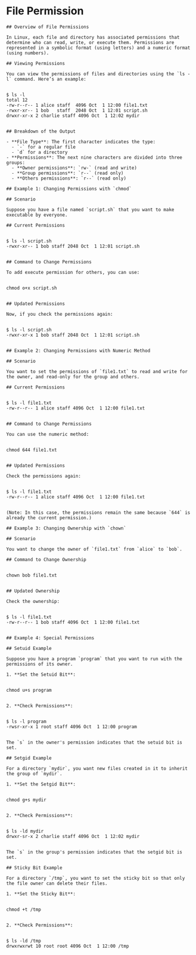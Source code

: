 # File Permission

	## Overview of File Permissions

	In Linux, each file and directory has associated permissions that determine who can read, write, or execute them. Permissions are represented in a symbolic format (using letters) and a numeric format (using numbers).

	## Viewing Permissions

	You can view the permissions of files and directories using the `ls -l` command. Here’s an example:


	$ ls -l
	total 12
	-rw-r--r-- 1 alice staff  4096 Oct  1 12:00 file1.txt
	-rwxr-xr-- 1 bob   staff  2048 Oct  1 12:01 script.sh
	drwxr-xr-x 2 charlie staff 4096 Oct  1 12:02 mydir
	

	## Breakdown of the Output

	- **File Type**: The first character indicates the type:
	  - `-` for a regular file
	  - `d` for a directory
	- **Permissions**: The next nine characters are divided into three groups:
	  - **Owner permissions**: `rw-` (read and write)
	  - **Group permissions**: `r--` (read only)
	  - **Others permissions**: `r--` (read only)

	## Example 1: Changing Permissions with `chmod`

	## Scenario

	Suppose you have a file named `script.sh` that you want to make executable by everyone.

	## Current Permissions

	
	$ ls -l script.sh
	-rwxr-xr-- 1 bob staff 2048 Oct  1 12:01 script.sh
	

	## Command to Change Permissions

	To add execute permission for others, you can use:

	
	chmod o+x script.sh
	

	## Updated Permissions

	Now, if you check the permissions again:

	
	$ ls -l script.sh
	-rwxr-xr-x 1 bob staff 2048 Oct  1 12:01 script.sh
	

	## Example 2: Changing Permissions with Numeric Method

	## Scenario

	You want to set the permissions of `file1.txt` to read and write for the owner, and read-only for the group and others.

	## Current Permissions

	
	$ ls -l file1.txt
	-rw-r--r-- 1 alice staff 4096 Oct  1 12:00 file1.txt


	## Command to Change Permissions

	You can use the numeric method:

	
	chmod 644 file1.txt
	

	## Updated Permissions

	Check the permissions again:

	
	$ ls -l file1.txt
	-rw-r--r-- 1 alice staff 4096 Oct  1 12:00 file1.txt
	

	(Note: In this case, the permissions remain the same because `644` is already the current permission.)

	## Example 3: Changing Ownership with `chown`

	## Scenario

	You want to change the owner of `file1.txt` from `alice` to `bob`.

	## Command to Change Ownership

	
	chown bob file1.txt
	

	## Updated Ownership

	Check the ownership:

	
	$ ls -l file1.txt
	-rw-r--r-- 1 bob staff 4096 Oct  1 12:00 file1.txt
	

	## Example 4: Special Permissions

	## Setuid Example

	Suppose you have a program `program` that you want to run with the permissions of its owner.

	1. **Set the Setuid Bit**:

	
	chmod u+s program
	

	2. **Check Permissions**:

	
	$ ls -l program
	-rwsr-xr-x 1 root staff 4096 Oct  1 12:00 program
	

	The `s` in the owner's permission indicates that the setuid bit is set.

	## Setgid Example

	For a directory `mydir`, you want new files created in it to inherit the group of `mydir`.

	1. **Set the Setgid Bit**:

	
	chmod g+s mydir
	

	2. **Check Permissions**:

	
	$ ls -ld mydir
	drwxr-sr-x 2 charlie staff 4096 Oct  1 12:02 mydir
	

	The `s` in the group's permission indicates that the setgid bit is set.

	## Sticky Bit Example

	For a directory `/tmp`, you want to set the sticky bit so that only the file owner can delete their files.

	1. **Set the Sticky Bit**:

	
	chmod +t /tmp
	

	2. **Check Permissions**:

	
	$ ls -ld /tmp
	drwxrwxrwt 10 root root 4096 Oct  1 12:00 /tmp
	